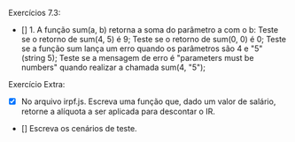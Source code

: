Exercícios 7.3:
- [] 1. A função sum(a, b) retorna a soma do parâmetro a com o b:
  Teste se o retorno de sum(4, 5) é 9;
  Teste se o retorno de sum(0, 0) é 0;
  Teste se a função sum lança um erro quando os parâmetros são 4 e "5" (string 5);
  Teste se a mensagem de erro é "parameters must be numbers" quando realizar a chamada sum(4, "5");

Exercício Extra:
- [x] No arquivo irpf.js. Escreva uma função que, dado um valor de salário, retorne a alíquota a ser aplicada para descontar o IR.
- [] Escreva os cenários de teste.
